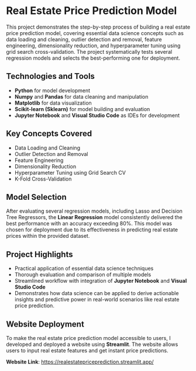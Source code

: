 # Real Estate Price Prediction Model

This project demonstrates the step-by-step process of building a real estate price prediction model, covering essential data science concepts such as data loading and cleaning, outlier detection and removal, feature engineering, dimensionality reduction, and hyperparameter tuning using grid search cross-validation. The project systematically tests several regression models and selects the best-performing one for deployment.

## Technologies and Tools
- **Python** for model development
- **Numpy** and **Pandas** for data cleaning and manipulation
- **Matplotlib** for data visualization
- **Scikit-learn (Sklearn)** for model building and evaluation
- **Jupyter Notebook** and **Visual Studio Code** as IDEs for development

## Key Concepts Covered
- Data Loading and Cleaning
- Outlier Detection and Removal
- Feature Engineering
- Dimensionality Reduction
- Hyperparameter Tuning using Grid Search CV
- K-Fold Cross-Validation

## Model Selection
After evaluating several regression models, including Lasso and Decision Tree Regressors, the **Linear Regression** model consistently delivered the best performance with an accuracy exceeding 80%. This model was chosen for deployment due to its effectiveness in predicting real estate prices within the provided dataset.

## Project Highlights
- Practical application of essential data science techniques
- Thorough evaluation and comparison of multiple models
- Streamlined workflow with integration of **Jupyter Notebook** and **Visual Studio Code**
- Demonstrates how data science can be applied to derive actionable insights and predictive power in real-world scenarios like real estate price prediction.

## Website Deployment
To make the real estate price prediction model accessible to users, I developed and deployed a website using **Streamlit**. The website allows users to input real estate features and get instant price predictions. 

**Website Link**: https://realestatepriceprediction.streamlit.app/


